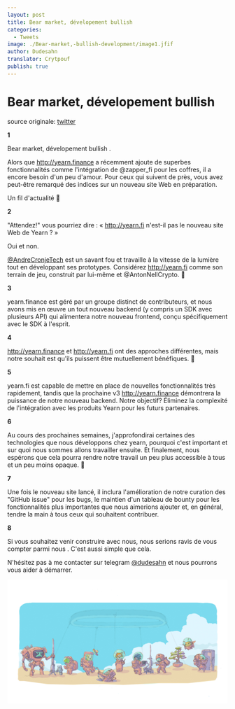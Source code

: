 ```yaml
---
layout: post
title: Bear market, dévelopement bullish
categories:
  - Tweets
image: ./Bear-market,-bullish-development/image1.jfif
author: Dudesahn
translator: Crytpouf
publish: true
---
```


# Bear market, dévelopement bullish

&#x20;source originale: [twitter](https://twitter.com/dudesahn/status/1417898521685078016)

**1**

Bear market, dévelopement bullish .

Alors que http://yearn.finance a récemment ajoute de superbes fonctionnalités comme l'intégration de @zapper\_fi pour les coffres, il a encore besoin d'un peu d'amour. Pour ceux qui suivent de près, vous avez peut-être remarqué des indices sur un nouveau site Web en préparation.

Un fil d'actualité 🧵

**2**

"Attendez!" vous pourriez dire : « http://yearn.fi n'est-il pas le nouveau site Web de Yearn ? »

Oui et non.



[@AndreCronjeTech](https://twitter.com/AndreCronjeTech)  est un savant fou et travaille à la vitesse de la lumière tout en développant ses prototypes. Considérez http://yearn.fi comme son terrain de jeu, construit par lui-même et @AntonNellCrypto. 🧪

**3**

yearn.finance est géré par un groupe distinct de contributeurs, et nous avons mis en œuvre un tout nouveau backend (y compris un SDK avec plusieurs API) qui alimentera notre nouveau frontend, conçu spécifiquement avec le SDK à l'esprit.

**4**

http://yearn.finance et http://yearn.fi ont des approches différentes, mais notre souhait est qu'ils puissent être mutuellement bénéfiques. 🤝

**5**

yearn.fi est capable de mettre en place de nouvelles fonctionnalités très rapidement, tandis que la prochaine v3 http://yearn.finance démontrera la puissance de notre nouveau backend. Notre objectif? Éliminez la complexité de l'intégration avec les produits Yearn pour les futurs partenaires.

**6**

Au cours des prochaines semaines, j'approfondirai certaines des technologies que nous développons chez yearn, pourquoi c'est important et sur quoi nous sommes allons  travailler ensuite. Et finalement, nous espérons que cela pourra rendre notre travail un peu plus accessible à tous et un peu moins opaque. 🔎

**7**

Une fois le nouveau site lancé, il inclura l'amélioration de notre curation des "GitHub issue"  pour les bugs, le maintien d'un tableau de bounty pour les fonctionnalités plus importantes que nous aimerions ajouter et, en général, tendre la main à tous ceux qui souhaitent contribuer.

**8**

Si vous souhaitez venir construire avec nous, nous serions ravis de vous compter parmi nous . C'est aussi simple que cela.&#x20;

N'hésitez pas à me contacter sur telegram [@dudesahn](https://twitter.com/dudesahn)  et nous pourrons vous aider à démarrer.



![](image1.jfif)
